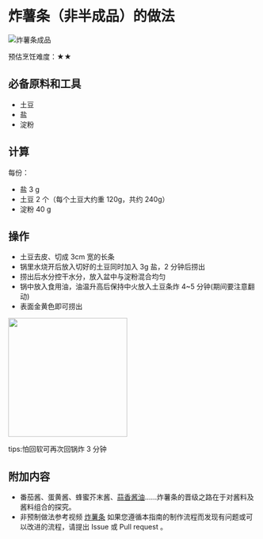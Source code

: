 # 炸薯条（非半成品）的做法

![炸薯条成品](./炸薯条（非半成品）_0.jpg)

预估烹饪难度：★★

## 必备原料和工具

- 土豆
- 盐
- 淀粉

## 计算

每份：

- 盐 3 g
- 土豆 2 个（每个土豆大约重 120g，共约 240g）
- 淀粉 40 g

## 操作

- 土豆去皮、切成 3cm 宽的长条
- 锅里水烧开后放入切好的土豆同时加入 3g 盐，2 分钟后捞出
- 捞出后水分控干水分，放入盆中与淀粉混合均匀
- 锅中放入食用油，油温升高后保持中火放入土豆条炸 4~5 分钟(期间要注意翻动)
- 表面金黄色即可捞出

<img src="./炸薯条（非半成品）_1.jpg" style="width:25vmin">

tips:怕回软可再次回锅炸 3 分钟

## 附加内容

- 番茄酱、蛋黄酱、蜂蜜芥末酱、[蒜香酱油](../condiment/蒜香酱油.md)……炸薯条的晋级之路在于对酱料及酱料组合的探究。
- 非预制做法参考视频 [炸薯条](https://v.douyin.com/IOramVN3H70/)
如果您遵循本指南的制作流程而发现有问题或可以改进的流程，请提出 Issue 或 Pull request 。
